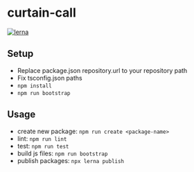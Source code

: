 # curtain-call

[![lerna](https://img.shields.io/badge/maintained%20with-lerna-cc00ff.svg)](https://lerna.js.org/)

## Setup

- Replace package.json repository.url to your repository path
- Fix tsconfig.json paths
- `npm install`
- `npm run bootstrap`

## Usage

- create new package: `npm run create <package-name>`
- lint: `npm run lint`
- test: `npm run test`
- build js files: `npm run bootstrap`
- publish packages: `npx lerna publish`
